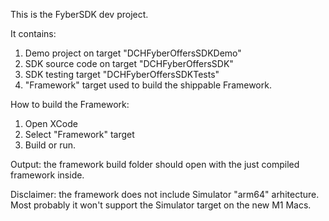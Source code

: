 This is the FyberSDK dev project.

It contains:
1. Demo project on target "DCHFyberOffersSDKDemo"
2. SDK source code on target "DCHFyberOffersSDK"
3. SDK testing target "DCHFyberOffersSDKTests"
4. "Framework" target used to build the shippable Framework.

How to build the Framework:
1. Open XCode
2. Select "Framework" target
3. Build or run. 

Output: the framework build folder should open with the just compiled framework inside.

Disclaimer: the framework does not include Simulator "arm64" arhitecture. Most probably it won't support the Simulator target on the new M1 Macs.
